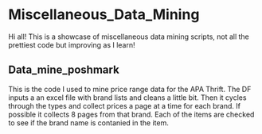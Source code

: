 # Miscellaneous_Data_Mining
Hi all! This is a showcase of miscellaneous data mining scripts, not all the prettiest code but improving as I learn! 

## Data_mine_poshmark
This is the code I used to mine price range data for the APA Thrift. The DF inputs a an excel file with brand lists 
and cleans a little bit. Then it cycles through the types and collect prices a page at a time for each brand.
If possible it collects 8 pages from that brand. Each of the items are checked to see if the brand name is 
contanied in the item. 


